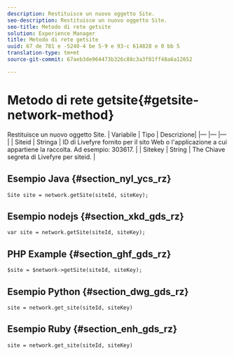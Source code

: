 ```yaml
---
description: Restituisce un nuovo oggetto Site.
seo-description: Restituisce un nuovo oggetto Site.
seo-title: Metodo di rete getsite
solution: Experience Manager
title: Metodo di rete getsite
uuid: 67 de 781 e -5240-4 be 5-9 e 93-c 614828 e 0 bb 5
translation-type: tm+mt
source-git-commit: 67aeb3de964473b326c88c3a3f81ff48a6a12652

---
```



# Metodo di rete getsite{#getsite-network-method}

Restituisce un nuovo oggetto Site.
| Variabile | Tipo | Descrizione|
|— |— |— |
| Siteid | Stringa | ID di Livefyre fornito per il sito Web o l&#39;applicazione a cui appartiene la raccolta. Ad esempio: 303617. |
| Sitekey | String | The Chiave segreta di Livefyre per siteid. |

## Esempio Java {#section_nyl_ycs_rz}

```
Site site = network.getSite(siteId, siteKey); 
```

## Esempio nodejs {#section_xkd_gds_rz}

```
var site = network.getSite(siteId, siteKey); 
```

## PHP Example {#section_ghf_gds_rz}

```
$site = $network->getSite(siteId, siteKey);
```

## Esempio Python {#section_dwg_gds_rz}

```
site = network.get_site(siteId, siteKey) 
```

## Esempio Ruby {#section_enh_gds_rz}

```
site = network.get_site(siteId, siteKey) 
```

